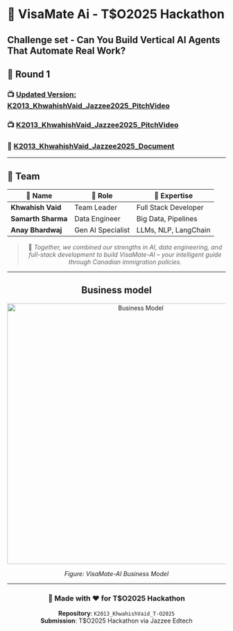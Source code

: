 # 🚀 VisaMate Ai - T$O2025 Hackathon
## Challenge set - Can You Build Vertical AI Agents That Automate Real Work? 

## 🎥 **Round 1**

### 📺 **[ Updated Version: K2013_KhwahishVaid_Jazzee2025_PitchVideo](https://youtu.be/TqF4vWGeH1E)**

### 📺 **[K2013_KhwahishVaid_Jazzee2025_PitchVideo](https://youtu.be/jmmuJdlUTrw)**

### 📄 **[K2013_KhwahishVaid_Jazzee2025_Document](./K2013_KhwahishVaid_Jazzee2025_Document.pdf)**

---
## 👥 **Team**

<div align="center">

| 👤 Name            | 🎯 Role              | 💼 Expertise        |
|-------------------|---------------------|---------------------|
| **Khwahish Vaid** | Team Leader         | Full Stack Developer |
| **Samarth Sharma**| Data Engineer       | Big Data, Pipelines |
| **Anay Bhardwaj** | Gen AI Specialist   | LLMs, NLP, LangChain |

> 🔗 *Together, we combined our strengths in AI, data engineering, and full-stack development to build VisaMate-AI – your intelligent guide through Canadian immigration policies.*

---

## **Business model**

<div align="center">
  <img src="https://github.com/user-attachments/assets/82fe6d5c-44b8-4484-b42b-da418b047806" alt="Business Model" width="600"/>
  <p><em>Figure: VisaMate-AI Business Model</em></p>
</div>



</div>

---

<div align="center">

### 🌟 **Made with ❤️ for T$O2025 Hackathon**

**Repository**: `K2013_KhwahishVaid_T-O2025`  
**Submission**: T$O2025 Hackathon via Jazzee Edtech

</div>
